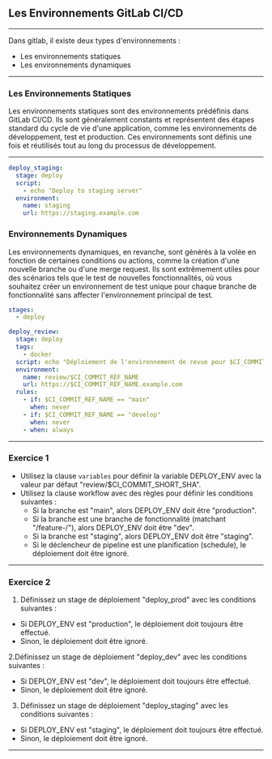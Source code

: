 ## Les Environnements GitLab CI/CD
---
Dans gitlab, il existe deux types d'environnements :

- Les environnements statiques
- Les environnements dynamiques
---

### Les Environnements Statiques
Les environnements statiques sont des environnements prédéfinis dans GitLab CI/CD. 
Ils sont généralement constants et représentent des étapes 
standard du cycle de vie d'une application, comme les environnements de développement, 
test et production. Ces environnements sont définis une fois et réutilisés tout au long du processus de développement.

---

```yaml
deploy_staging:
  stage: deploy
  script:
    - echo "Deploy to staging server"
  environment:
    name: staging
    url: https://staging.example.com
```

### Environnements Dynamiques
Les environnements dynamiques, en revanche, sont générés à la volée en fonction de certaines conditions ou actions, 
comme la création d'une nouvelle branche ou d'une merge request. Ils sont extrêmement utiles pour des scénarios tels que le test de nouvelles fonctionnalités, 
où vous souhaitez créer un environnement de test unique pour chaque branche de fonctionnalité sans affecter l'environnement principal de test.

```yaml
stages:
  - deploy

deploy_review:
  stage: deploy
  tags:
    - docker
  script: echo "Déploiement de l'environnement de revue pour $CI_COMMIT_REF_NAME"
  environment:
    name: review/$CI_COMMIT_REF_NAME
    url: https://$CI_COMMIT_REF_NAME.example.com
  rules:
    - if: $CI_COMMIT_REF_NAME == "main"
      when: never
    - if: $CI_COMMIT_REF_NAME == "develop"
      when: never
    - when: always
```
---
### Exercice 1
- Utilisez la clause ``variables`` pour définir la variable DEPLOY_ENV avec la valeur par défaut "review/$CI_COMMIT_SHORT_SHA".
- Utilisez la clause workflow avec des règles pour définir les conditions suivantes :
    - Si la branche est "main", alors DEPLOY_ENV doit être "production".
    - Si la branche est une branche de fonctionnalité (matchant "/feature-/"), alors DEPLOY_ENV doit être "dev".
    - Si la branche est "staging", alors DEPLOY_ENV doit être "staging".
    - Si le déclencheur de pipeline est une planification (schedule), le déploiement doit être ignoré.

--- 
### Exercice 2
1. Définissez un stage de déploiement "deploy_prod" avec les conditions suivantes :
  - Si DEPLOY_ENV est "production", le déploiement doit toujours être effectué.
  - Sinon, le déploiement doit être ignoré.

2.Définissez un stage de déploiement "deploy_dev" avec les conditions suivantes :
  - Si DEPLOY_ENV est "dev", le déploiement doit toujours être effectué.
  - Sinon, le déploiement doit être ignoré.

3. Définissez un stage de déploiement "deploy_staging" avec les conditions suivantes :
  - Si DEPLOY_ENV est "staging", le déploiement doit toujours être effectué.
  - Sinon, le déploiement doit être ignoré.

---
